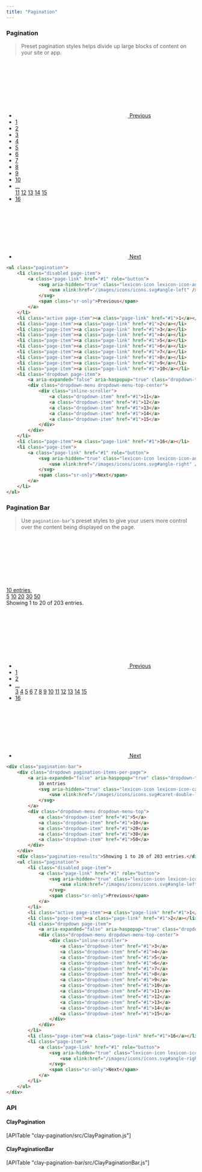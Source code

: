 ```yaml
---
title: "Pagination"
---
```


<article id="pagination">

### Pagination

> Preset pagination styles helps divide up large blocks of content on your site or app.

<ul class="pagination">
	<li class="disabled page-item">
		<a class="page-link" href="#1" role="button">
			<svg aria-hidden="true" class="lexicon-icon lexicon-icon-angle-left">
				<use xlink:href="/images/icons/icons.svg#angle-left" />
			</svg>
			<span class="sr-only">Previous</span>
		</a>
	</li>
	<li class="active page-item"><a class="page-link" href="#1">1</a></li>
	<li class="page-item"><a class="page-link" href="#1">2</a></li>
	<li class="page-item"><a class="page-link" href="#1">3</a></li>
	<li class="page-item"><a class="page-link" href="#1">4</a></li>
	<li class="page-item"><a class="page-link" href="#1">5</a></li>
	<li class="page-item"><a class="page-link" href="#1">6</a></li>
	<li class="page-item"><a class="page-link" href="#1">7</a></li>
	<li class="page-item"><a class="page-link" href="#1">8</a></li>
	<li class="page-item"><a class="page-link" href="#1">9</a></li>
	<li class="page-item"><a class="page-link" href="#1">10</a></li>
	<li class="dropdown page-item">
		<a aria-expanded="false" aria-haspopup="true" class="dropdown-toggle page-link" data-toggle="dropdown" href="#1" role="button">...</a>
		<div class="dropdown-menu dropdown-menu-top-center">
			<div class="inline-scroller">
				<a class="dropdown-item" href="#1">11</a>
				<a class="dropdown-item" href="#1">12</a>
				<a class="dropdown-item" href="#1">13</a>
				<a class="dropdown-item" href="#1">14</a>
				<a class="dropdown-item" href="#1">15</a>
			</div>
		</div>
	</li>
	<li class="page-item"><a class="page-link" href="#1">16</a></li>
	<li class="page-item">
		<a class="page-link" href="#1" role="button">
			<svg aria-hidden="true" class="lexicon-icon lexicon-icon-angle-right">
				<use xlink:href="/images/icons/icons.svg#angle-right" />
			</svg>
			<span class="sr-only">Next</span>
		</a>
	</li>
</ul>

```html
<ul class="pagination">
	<li class="disabled page-item">
		<a class="page-link" href="#1" role="button">
			<svg aria-hidden="true" class="lexicon-icon lexicon-icon-angle-left">
				<use xlink:href="/images/icons/icons.svg#angle-left" />
			</svg>
			<span class="sr-only">Previous</span>
		</a>
	</li>
	<li class="active page-item"><a class="page-link" href="#1">1</a></li>
	<li class="page-item"><a class="page-link" href="#1">2</a></li>
	<li class="page-item"><a class="page-link" href="#1">3</a></li>
	<li class="page-item"><a class="page-link" href="#1">4</a></li>
	<li class="page-item"><a class="page-link" href="#1">5</a></li>
	<li class="page-item"><a class="page-link" href="#1">6</a></li>
	<li class="page-item"><a class="page-link" href="#1">7</a></li>
	<li class="page-item"><a class="page-link" href="#1">8</a></li>
	<li class="page-item"><a class="page-link" href="#1">9</a></li>
	<li class="page-item"><a class="page-link" href="#1">10</a></li>
	<li class="dropdown page-item">
		<a aria-expanded="false" aria-haspopup="true" class="dropdown-toggle page-link" data-toggle="dropdown" href="#1" role="button">...</a>
		<div class="dropdown-menu dropdown-menu-top-center">
			<div class="inline-scroller">
				<a class="dropdown-item" href="#1">11</a>
				<a class="dropdown-item" href="#1">12</a>
				<a class="dropdown-item" href="#1">13</a>
				<a class="dropdown-item" href="#1">14</a>
				<a class="dropdown-item" href="#1">15</a>
			</div>
		</div>
	</li>
	<li class="page-item"><a class="page-link" href="#1">16</a></li>
	<li class="page-item">
		<a class="page-link" href="#1" role="button">
			<svg aria-hidden="true" class="lexicon-icon lexicon-icon-angle-right">
				<use xlink:href="/images/icons/icons.svg#angle-right" />
			</svg>
			<span class="sr-only">Next</span>
		</a>
	</li>
</ul>
```

</article>


<article id="pagination-bar">

### Pagination Bar

> Use `pagination-bar`'s preset styles to give your users more control over the content being displayed on the page.

<div class="pagination-bar">
	<div class="dropdown pagination-items-per-page">
		<a aria-expanded="false" aria-haspopup="true" class="dropdown-toggle" data-toggle="dropdown" href="#1" role="button">
			10 entries
			<svg aria-hidden="true" class="lexicon-icon lexicon-icon-caret-double-l">
				<use xlink:href="/images/icons/icons.svg#caret-double-l" />
			</svg>
		</a>
		<div class="dropdown-menu dropdown-menu-top">
			<a class="dropdown-item" href="#1">5</a>
			<a class="dropdown-item" href="#1">10</a>
			<a class="dropdown-item" href="#1">20</a>
			<a class="dropdown-item" href="#1">30</a>
			<a class="dropdown-item" href="#1">50</a>
		</div>
	</div>
	<div class="pagination-results">Showing 1 to 20 of 203 entries.</div>
	<ul class="pagination">
		<li class="disabled page-item">
			<a class="page-link" href="#1" role="button">
				<svg aria-hidden="true" class="lexicon-icon lexicon-icon-angle-left">
					<use xlink:href="/images/icons/icons.svg#angle-left" />
				</svg>
				<span class="sr-only">Previous</span>
			</a>
		</li>
		<li class="active page-item"><a class="page-link" href="#1">1</a></li>
		<li class="page-item"><a class="page-link" href="#1">2</a></li>
		<li class="dropdown page-item">
			<a aria-expanded="false" aria-haspopup="true" class="dropdown-toggle page-link" data-toggle="dropdown" href="#1" role="button">...</a>
			<div class="dropdown-menu dropdown-menu-top-center">
				<div class="inline-scroller">
					<a class="dropdown-item" href="#1">3</a>
					<a class="dropdown-item" href="#1">4</a>
					<a class="dropdown-item" href="#1">5</a>
					<a class="dropdown-item" href="#1">6</a>
					<a class="dropdown-item" href="#1">7</a>
					<a class="dropdown-item" href="#1">8</a>
					<a class="dropdown-item" href="#1">9</a>
					<a class="dropdown-item" href="#1">10</a>
					<a class="dropdown-item" href="#1">11</a>
					<a class="dropdown-item" href="#1">12</a>
					<a class="dropdown-item" href="#1">13</a>
					<a class="dropdown-item" href="#1">14</a>
					<a class="dropdown-item" href="#1">15</a>
				</div>
			</div>
		</li>
		<li class="page-item"><a class="page-link" href="#1">16</a></li>
		<li class="page-item">
			<a class="page-link" href="#1" role="button">
				<svg aria-hidden="true" class="lexicon-icon lexicon-icon-angle-right">
					<use xlink:href="/images/icons/icons.svg#angle-right" />
				</svg>
				<span class="sr-only">Next</span>
			</a>
		</li>
	</ul>
</div>

```html
<div class="pagination-bar">
	<div class="dropdown pagination-items-per-page">
		<a aria-expanded="false" aria-haspopup="true" class="dropdown-toggle" data-toggle="dropdown" href="#1" role="button">
			10 entries
			<svg aria-hidden="true" class="lexicon-icon lexicon-icon-caret-double-l">
				<use xlink:href="/images/icons/icons.svg#caret-double-l" />
			</svg>
		</a>
		<div class="dropdown-menu dropdown-menu-top">
			<a class="dropdown-item" href="#1">5</a>
			<a class="dropdown-item" href="#1">10</a>
			<a class="dropdown-item" href="#1">20</a>
			<a class="dropdown-item" href="#1">30</a>
			<a class="dropdown-item" href="#1">50</a>
		</div>
	</div>
	<div class="pagination-results">Showing 1 to 20 of 203 entries.</div>
	<ul class="pagination">
		<li class="disabled page-item">
			<a class="page-link" href="#1" role="button">
				<svg aria-hidden="true" class="lexicon-icon lexicon-icon-angle-left">
					<use xlink:href="/images/icons/icons.svg#angle-left" />
				</svg>
				<span class="sr-only">Previous</span>
			</a>
		</li>
		<li class="active page-item"><a class="page-link" href="#1">1</a></li>
		<li class="page-item"><a class="page-link" href="#1">2</a></li>
		<li class="dropdown page-item">
			<a aria-expanded="false" aria-haspopup="true" class="dropdown-toggle page-link" data-toggle="dropdown" href="#1" role="button">...</a>
			<div class="dropdown-menu dropdown-menu-top-center">
				<div class="inline-scroller">
					<a class="dropdown-item" href="#1">3</a>
					<a class="dropdown-item" href="#1">4</a>
					<a class="dropdown-item" href="#1">5</a>
					<a class="dropdown-item" href="#1">6</a>
					<a class="dropdown-item" href="#1">7</a>
					<a class="dropdown-item" href="#1">8</a>
					<a class="dropdown-item" href="#1">9</a>
					<a class="dropdown-item" href="#1">10</a>
					<a class="dropdown-item" href="#1">11</a>
					<a class="dropdown-item" href="#1">12</a>
					<a class="dropdown-item" href="#1">13</a>
					<a class="dropdown-item" href="#1">14</a>
					<a class="dropdown-item" href="#1">15</a>
				</div>
			</div>
		</li>
		<li class="page-item"><a class="page-link" href="#1">16</a></li>
		<li class="page-item">
			<a class="page-link" href="#1" role="button">
				<svg aria-hidden="true" class="lexicon-icon lexicon-icon-angle-right">
					<use xlink:href="/images/icons/icons.svg#angle-right" />
				</svg>
				<span class="sr-only">Next</span>
			</a>
		</li>
	</ul>
</div>
```

</article>

<article id="clay-pagination-api">

### API

#### ClayPagination

<div>
	[APITable "clay-pagination/src/ClayPagination.js"]
</div>

#### ClayPaginationBar

<div>
	[APITable "clay-pagination-bar/src/ClayPaginationBar.js"]
</div>

</article>